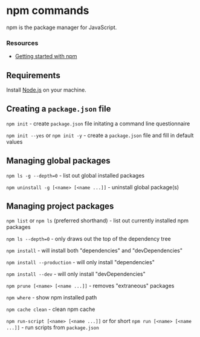 npm commands
====

npm is the package manager for JavaScript.

### Resources

* [Getting started with npm](https://docs.npmjs.com/)

Requirements
----

Install [Node.js](https://nodejs.org/en/download/package-manager/) on your machine.


Creating a `package.json` file
----

`npm init` - create `package.json` file initating a command line questionnaire

`npm init --yes` or `npm init -y` - create a `package.json` file and fill in default values

Managing global packages
----

`npm ls -g --depth=0` - list out global installed packages

`npm uninstall -g [<name> [<name ...]]` - uninstall global package(s)

Managing project packages
----

`npm list` or `npm ls` (preferred shorthand) - list out currently installed npm packages

`npm ls --depth=0` - only draws out the top of the dependency tree

`npm install` -  will install both "dependencies" and "devDependencies"

`npm install --production` -  will only install "dependencies"

`npm install --dev` - will only install "devDependencies"

`npm prune [<name> [<name ...]]` - removes "extraneous" packages

`npm where` - show npm installed path

`npm cache clean` - clean npm cache

`npm run-script [<name> [<name ...]]` or for short `npm run [<name> [<name ...]]` - run scripts from `package.json`
